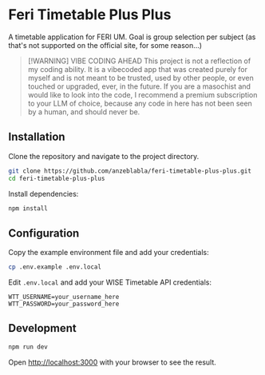 # Feri Timetable Plus Plus

A timetable application for FERI UM. Goal is group selection per subject (as that's not supported on the official site, for some reason...)
> [!WARNING] VIBE CODING AHEAD
> This project is not a reflection of my coding ability. It is a vibecoded app that was created purely for myself and is not meant to be trusted, used by other people, or even touched or upgraded, ever, in the future.
> If you are a masochist and would like to look into the code, I recommend a premium subscription to your LLM of choice, because any code in here has not been seen by a human, and should never be.


## Installation

Clone the repository and navigate to the project directory.

```bash
git clone https://github.com/anzeblabla/feri-timetable-plus-plus.git
cd feri-timetable-plus-plus
```

Install dependencies:

```bash
npm install
```

## Configuration

Copy the example environment file and add your credentials:

```bash
cp .env.example .env.local
```

Edit `.env.local` and add your WISE Timetable API credentials:

```env
WTT_USERNAME=your_username_here
WTT_PASSWORD=your_password_here
```

## Development

```bash
npm run dev
```

Open [http://localhost:3000](http://localhost:3000) with your browser to see the result.




